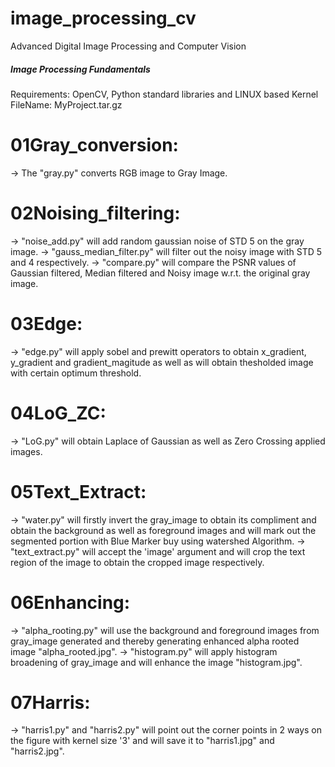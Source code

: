 # image_processing_cv
Advanced Digital Image Processing and Computer Vision

##### Image Processing Fundamentals #####

Requirements: OpenCV, Python standard libraries and LINUX based Kernel 
FileName: MyProject.tar.gz

# 01Gray_conversion:
-> The "gray.py" converts RGB image to Gray Image.

# 02Noising_filtering:
-> "noise_add.py" will add random gaussian noise of STD 5 on the gray image.
-> "gauss_median_filter.py" will filter out the noisy image with STD 5 and 4 respectively.
-> "compare.py" will compare the PSNR values of Gaussian filtered, Median filtered and Noisy image w.r.t. the original gray image.

# 03Edge:
-> "edge.py" will apply sobel and prewitt operators to obtain x_gradient, y_gradient and gradient_magitude as well as will obtain thesholded image with certain optimum threshold.

# 04LoG_ZC:
-> "LoG.py" will obtain Laplace of Gaussian as well as Zero Crossing applied images.

# 05Text_Extract:
-> "water.py" will firstly invert the gray_image to obtain its compliment and obtain the background as well as foreground images and will mark out the segmented portion with Blue Marker buy using watershed Algorithm.
-> "text_extract.py" will accept the 'image' argument and will crop the text region of the image to obtain the cropped image respectively.

# 06Enhancing:
-> "alpha_rooting.py" will use the background and foreground images from gray_image generated and thereby generating enhanced alpha rooted image "alpha_rooted.jpg".
-> "histogram.py" will apply histogram broadening of gray_image and will enhance the image "histogram.jpg".

# 07Harris:
-> "harris1.py" and "harris2.py" will point out the corner points in 2 ways on the figure with kernel size '3' and will save it to "harris1.jpg" and "harris2.jpg".
